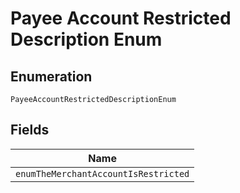 
# Payee Account Restricted Description Enum

## Enumeration

`PayeeAccountRestrictedDescriptionEnum`

## Fields

| Name |
|  --- |
| `enumTheMerchantAccountIsRestricted` |

